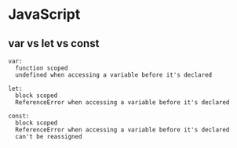 # JavaScript

## var vs let vs const

```text
var:
  function scoped
  undefined when accessing a variable before it's declared

let:
  block scoped
  ReferenceError when accessing a variable before it's declared

const:
  block scoped
  ReferenceError when accessing a variable before it's declared
  can't be reassigned
```
